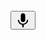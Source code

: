 <div role="textbox" class="_13NKt copyable-text selectable-text" contenteditable="true" data-tab="9" dir="ltr" spellcheck="true"></div>
<div class="_3HQNh _1Ae7k"><div class="_1KJY9"><span><div class="ocadv"><button class="_30ggS" aria-label="Voice message" data-tab="10"><span data-testid="ptt" data-icon="ptt" class=""><svg viewBox="0 0 24 24" width="24" height="24" class=""><path fill="currentColor" d="M11.999 14.942c2.001 0 3.531-1.53 3.531-3.531V4.35c0-2.001-1.53-3.531-3.531-3.531S8.469 2.35 8.469 4.35v7.061c0 2.001 1.53 3.531 3.53 3.531zm6.238-3.53c0 3.531-2.942 6.002-6.237 6.002s-6.237-2.471-6.237-6.002H3.761c0 4.001 3.178 7.297 7.061 7.885v3.884h2.354v-3.884c3.884-.588 7.061-3.884 7.061-7.885h-2z"></path></svg></span></button></div></span></div></div>
